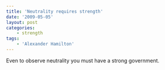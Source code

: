 ```yaml
---
title: 'Neutrality requires strength'
date: '2009-05-05'
layout: post
categories:
    - strength
tags:
    - 'Alexander Hamilton'
---
```


Even to observe neutrality you must have a strong government.